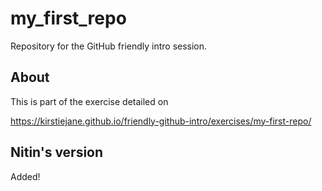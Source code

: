 # my_first_repo
Repository for the GitHub friendly intro session.

## About
This is part of the exercise detailed on 

https://kirstiejane.github.io/friendly-github-intro/exercises/my-first-repo/

## Nitin's version
Added!

